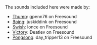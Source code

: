 The sounds included here were made by:

 - [Thump](https://www.freesound.org/people/gpenn76/sounds/235689/): gpenn76 on Freesound
 - [Boing](https://www.freesound.org/people/juskiddink/sounds/140867/): juskiddink on Freesound
 - [Swish](https://www.freesound.org/people/lonce/sounds/200996/): lonce on Freesound
 - [Victory](https://www.freesound.org/people/Deatlev/sounds/257413/): Deatlev on Freesound
 - [Pongsong](https://www.freesound.org/people/day_tripper13/sounds/117646/): day_tripper13 on Freesound